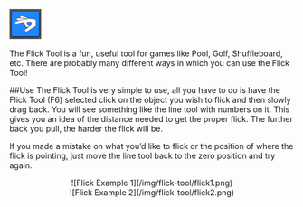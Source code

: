 ![Flick Tool](/img/flick-tool/flick-tool.png)

The Flick Tool is a fun, useful tool for games like Pool, Golf, Shuffleboard, etc. There are probably many different ways in which you can use the Flick Tool!

##Use
The Flick Tool is very simple to use, all you have to do is have the Flick Tool (F6) selected click on the object you wish to flick and then slowly drag back. You will see something like the line tool with numbers on it. This gives you an idea of the distance needed to get the proper flick. The further back you pull, the harder the flick will be.

If you made a mistake on what you’d like to flick or the position of where the flick is pointing, just move the line tool back to the zero position and try again.

<center>![Flick Example 1](/img/flick-tool/flick1.png)</center>

<center>![Flick Example 2](/img/flick-tool/flick2.png)</center>
